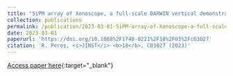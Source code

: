 ```yaml
---
title: "SiPM array of Xenoscope, a full-scale DARWIN vertical demonstrator"
collection: publications
permalink: /publication/2023-03-01-SiPM-array-of-Xenoscope-a-full-scale-DARWIN-vertical-demonstrator
date: 2023-03-01
paperurl: 'https://doi.org/10.1088%2F1748-0221%2F18%2F03%2Fc03027'
citation: 'R. Peres, <i>JINST</i> <b>18</b>, C03027 (2023)'
---
```

[Access paper here](https://doi.org/10.1088%2F1748-0221%2F18%2F03%2Fc03027){:target="_blank"}
